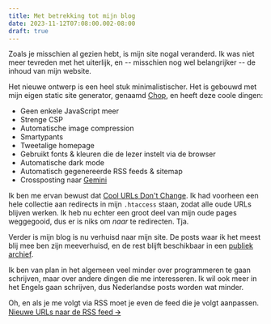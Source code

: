 ```yaml
---
title: Met betrekking tot mijn blog
date: 2023-11-12T07:08:00.002-08:00
draft: true
---
```


Zoals je misschien al gezien hebt, is mijn site nogal veranderd. Ik was niet meer tevreden met het uiterlijk, en -- misschien nog wel belangrijker -- de inhoud van mijn website.

Het nieuwe ontwerp is een heel stuk minimalistischer. Het is gebouwd met mijn eigen static site generator, genaamd [Chop](https://git.dupunkto.org/~robin/libre0b11/chop), en heeft deze coole dingen:

- Geen enkele JavaScript meer
- Strenge CSP
- Automatische image compression
- Smartypants
- Tweetalige homepage
- Gebruikt fonts & kleuren die de lezer instelt via de browser
- Automatische dark mode
- Automatisch gegenereerde RSS feeds & sitemap
- Crossposting naar [Gemini](gemini://dupunkto.org/~robin)

Ik ben me ervan bewust dat [Cool URLs Don't Change](https://www.w3.org/Provider/Style/URI). Ik had voorheen een hele collectie aan redirects in mijn `.htaccess` staan, zodat alle oude URLs blijven werken. Ik heb nu echter een groot deel van mijn oude pages weggegooid, dus er is niks om *naar* te redirecten. Tja.

Verder is mijn blog is nu verhuisd naar mijn site. De posts waar ik het meest blij mee ben zijn meeverhuisd, en de rest blijft beschikbaar in een [publiek archief](https://blog.geheimesite.nl).

Ik ben van plan in het algemeen veel minder over programmeren te gaan schrijven, maar over andere dingen die me interesseren. Ik wil ook meer in het Engels gaan schrijven, dus Nederlandse posts worden wat minder.

Oh, en als je me volgt via RSS moet je even de feed die je volgt aanpassen.  
[Nieuwe URLs naar de RSS feed 🡪](https://geheimesite.nl/volg)
